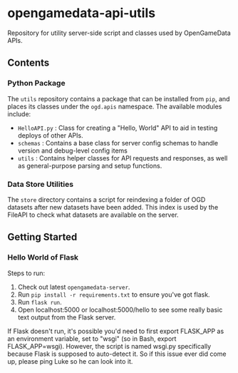 # opengamedata-api-utils

Repository for utility server-side script and classes used by OpenGameData APIs.

## Contents

### Python Package

The `utils` repository contains a package that can be installed from `pip`, and places its classes under the `ogd.apis` namespace.
The available modules include:

* `HelloAPI.py` : Class for creating a "Hello, World" API to aid in testing deploys of other APIs.
* `schemas` : Contains a base class for server config schemas to handle version and debug-level config items
* `utils` : Contains helper classes for API requests and responses, as well as general-purpose parsing and setup functions.

### Data Store Utilities

The `store` directory contains a script for reindexing a folder of OGD datasets after new datasets have been added.
This index is used by the FileAPI to check what datasets are available on the server.

## Getting Started

### Hello World of Flask

Steps to run:

1. Check out latest `opengamedata-server`.
2. Run `pip install -r requirements.txt` to ensure you've got flask.
3. Run `flask run`.
4. Open localhost:5000 or localhost:5000/hello to see some really basic text output from the Flask server.

If Flask doesn't run, it's possible you'd need to first export FLASK_APP as an environment variable, set to "wsgi" (so in Bash, export FLASK_APP=wsgi).
However, the script is named wsgi.py specifically because Flask is supposed to auto-detect it. So if this issue ever did come up, please ping Luke so he can look into it.
